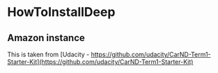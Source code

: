 # HowToInstallDeep

## Amazon instance
This is taken from [Udacity - https://github.com/udacity/CarND-Term1-Starter-Kit](https://github.com/udacity/CarND-Term1-Starter-Kit)
```

```
